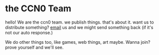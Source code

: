 # the CCN0 Team

hello! We are the ccn0 team. we publish things. that's about it. want us to distribute something? [email](mailto:ccn0things@mail.com) us and we might send something back (if it's not our auto response.)

We do other things too, like games, web things, art maybe.
Wanna join? prove yourself and we'll see.
